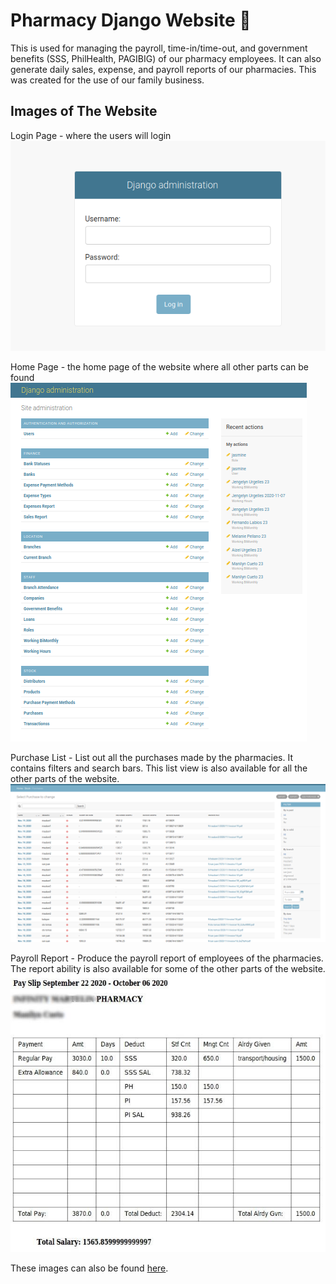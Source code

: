 # Pharmacy Django Website 💊
This is used for managing the payroll, time-in/time-out, and government benefits (SSS, PhilHealth, PAGIBIG) of our pharmacy employees. It can also generate daily sales, expense, and payroll reports of our pharmacies. This was created for the use of our family business.

## Images of The Website
Login Page - where the users will login
![Login Page](https://raw.githubusercontent.com/thisLexic/pharma/main/site_images/login.png)

Home Page - the home page of the website where all other parts can be found
![Home Page](https://raw.githubusercontent.com/thisLexic/pharma/main/site_images/home-page.png)

Purchase List - List out all the purchases made by the pharmacies. It contains filters and search bars. This list view is also available for all the other parts of the website. 
![Purchase List](https://raw.githubusercontent.com/thisLexic/pharma/main/site_images/purchases-list.png)

Payroll Report - Produce the payroll report of employees of the pharmacies. The report ability is also available for some of the other parts of the website. 
![Payroll Report](https://raw.githubusercontent.com/thisLexic/pharma/main/site_images/payroll-report.jpg)

These images can also be found [here](https://github.com/thisLexic/pharma/tree/main/site_images).
